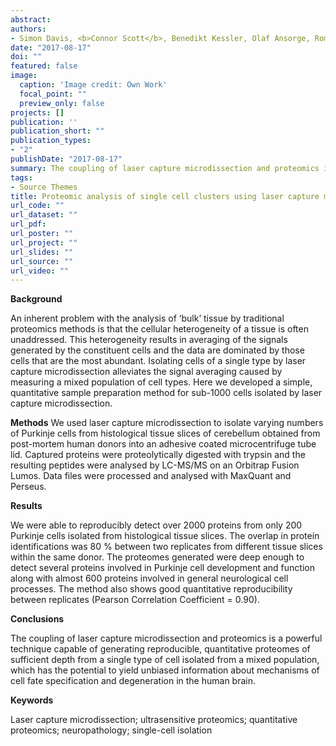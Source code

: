 ```yaml
---
abstract: 
authors:
- Simon Davis, <b>Connor Scott</b>, Benedikt Kessler, Olaf Ansorge, Roman Fischer
date: "2017-08-17"
doi: ""
featured: false
image:
  caption: 'Image credit: Own Work'
  focal_point: ""
  preview_only: false 
projects: []
publication: ''
publication_short: ""
publication_types:
- "2"
publishDate: "2017-08-17" 
summary: The coupling of laser capture microdissection and proteomics is a powerful technique capable of generating reproducible, quantitative proteomes of sufficient depth from a single type of cell isolated from a mixed population, which has the potential to yield unbiased information about mechanisms of cell fate specification and degeneration in the human brain. <b><i>Abstract and Poster - 16th Human Proteome Organisation World Congress (HUPO2017), September 17th - 21st 2017.</i></b>
tags:
- Source Themes
title: Proteomic analysis of single cell clusters using laser capture microdissection
url_code: ""
url_dataset: ""
url_pdf: 
url_poster: ""
url_project: ""
url_slides: ""
url_source: ""
url_video: ""
---
```

<b>Background</b>

An inherent problem with the analysis of ‘bulk’ tissue by traditional proteomics methods is that the cellular heterogeneity of a tissue is often unaddressed. This heterogeneity results in averaging of the signals generated by the constituent cells and the data are dominated by those cells that are the most abundant. Isolating cells of a single type by laser capture microdissection alleviates the signal averaging caused by measuring a mixed population of cell types. Here we developed a simple, quantitative sample preparation method for sub-1000 cells isolated by laser capture microdissection.

<b>Methods</b>
We used laser capture microdissection to isolate varying numbers of Purkinje cells from histological tissue slices of cerebellum obtained from post-mortem human donors into an adhesive coated microcentrifuge tube lid. Captured proteins were proteolytically digested with trypsin and the resulting peptides were analysed by LC-MS/MS on an Orbitrap Fusion Lumos. Data files were processed and analysed with MaxQuant and Perseus.

<b>Results</b>

We were able to reproducibly detect over 2000 proteins from only 200 Purkinje cells isolated from histological tissue slices. The overlap in protein identifications was 80 % between two replicates from different tissue slices within the same donor. The proteomes generated were deep enough to detect several proteins involved in Purkinje cell development and function along with almost 600 proteins involved in general neurological cell processes. The method also shows good quantitative reproducibility between replicates (Pearson Correlation Coefficient = 0.90).

<b>Conclusions</b>

The coupling of laser capture microdissection and proteomics is a powerful technique capable of generating reproducible, quantitative proteomes of sufficient depth from a single type of cell isolated from a mixed population, which has the potential to yield unbiased information about mechanisms of cell fate specification and degeneration in the human brain.

<b>Keywords</b>

Laser capture microdissection; ultrasensitive proteomics; quantitative proteomics; neuropathology; single-cell isolation

 